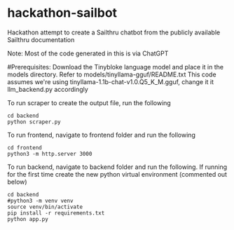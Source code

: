# hackathon-sailbot
Hackathon attempt to create a Sailthru chatbot from the publicly available Sailthru documentation

Note: Most of the code generated in this is via ChatGPT

#Prerequisites:
Download the Tinybloke language model and place it in the models directory. Refer to models/tinyllama-gguf/README.txt
This code assumes we're using tinyllama-1.1b-chat-v1.0.Q5_K_M.gguf, change it it llm_backend.py accordingly

To run scraper to create the output file, run the following
```
cd backend
python scraper.py
```

To run frontend, navigate to frontend folder and run the following

```
cd frontend
python3 -m http.server 3000
```

To run backend, navigate to backend folder and run the following. If running for the first time create the new python virtual environment (commented out below)
```
cd backend
#python3 -m venv venv
source venv/bin/activate
pip install -r requirements.txt
python app.py
```
